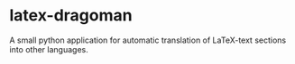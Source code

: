 # latex-dragoman
A small python application for automatic translation of LaTeX-text sections into other languages.

